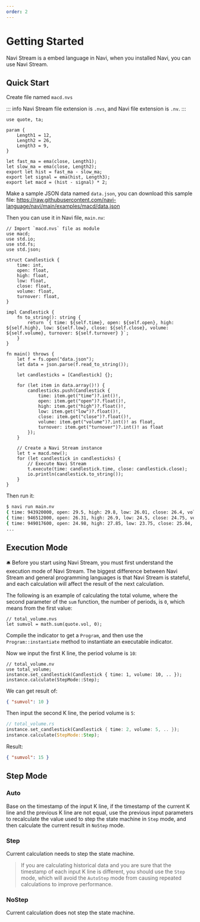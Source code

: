 ```yaml
---
order: 2
---
```


# Getting Started

Navi Stream is a embed language in Navi, when you installed Navi, you can use Navi Stream.

## Quick Start

Create file named `macd.nvs`

::: info
Navi Stream file extension is `.nvs`, and Navi file extension is `.nv`.
:::

```nvs
use quote, ta;

param {
    Length1 = 12,
    Length2 = 26,
    Length3 = 9,
}

let fast_ma = ema(close, Length1);
let slow_ma = ema(close, Length2);
export let hist = fast_ma - slow_ma;
export let signal = ema(hist, Length3);
export let macd = (hist - signal) * 2;
```

Make a sample JSON data named `data.json`, you can download this sample file: https://raw.githubusercontent.com/navi-language/navi/main/examples/macd/data.json

Then you can use it in Navi file, `main.nv`:

```navi
// Import `macd.nvs` file as module
use macd;
use std.io;
use std.fs;
use std.json;

struct Candlestick {
    time: int,
    open: float,
    high: float,
    low: float,
    close: float,
    volume: float,
    turnover: float,
}

impl Candlestick {
    fn to_string(): string {
        return `{ time: ${self.time}, open: ${self.open}, high: ${self.high}, low: ${self.low}, close: ${self.close}, volume: ${self.volume}, turnover: ${self.turnover} }`;
    }
}

fn main() throws {
    let f = fs.open("data.json");
    let data = json.parse(f.read_to_string());

    let candlesticks = [Candlestick] {};

    for (let item in data.array()!) {
        candlesticks.push(Candlestick {
            time: item.get("time")?.int()!,
            open: item.get("open")?.float()!,
            high: item.get("high")?.float()!,
            low: item.get("low")?.float()!,
            close: item.get("close")?.float()!,
            volume: item.get("volume")?.int()! as float,
            turnover: item.get("turnover")?.int()! as float
        });
    }

    // Create a Navi Stream instance
    let t = macd.new();
    for (let candlestick in candlesticks) {
        // Execute Navi Stream
        t.execute(time: candlestick.time, close: candlestick.close);
        io.println(candlestick.to_string());
    }
}

```

Then run it:

```bash
$ navi run main.nv
{ time: 943920000, open: 29.5, high: 29.8, low: 26.01, close: 26.4, volume: 3040519, turnover: 8408718336 }
{ time: 946512000, open: 26.31, high: 26.9, low: 24.5, close: 24.75, volume: 736270, turnover: 1889136896 }
{ time: 949017600, open: 24.98, high: 27.85, low: 23.75, close: 25.04, volume: 1965104, turnover: 4966612480 }
...
```

## Execution Mode

🛎️ Before you start using Navi Stream, you must first understand the execution mode of Navi Stream. The biggest difference between Navi Stream and general programming languages is that Navi Stream is stateful, and each calculation will affect the result of the next calculation.

The following is an example of calculating the total volume, where the second parameter of the `sum` function, the number of periods, is `0`, which means from the first value:

```nvs
// total_volume.nvs
let sumvol = math.sum(quote.vol, 0);
```

Compile the indicator to get a `Program`, and then use the `Program::instantiate` method to instantiate an executable indicator.

Now we input the first K line, the period volume is `10`:

```nv
// total_volume.nv
use total_volume;
instance.set_candlestick(Candlestick { time: 1, volume: 10, .. });
instance.calculate(StepMode::Step);
```

We can get result of:

```json
{ "sumvol": 10 }
```

Then input the second K line, the period volume is `5`:

```rust
// total_volume.rs
instance.set_candlestick(Candlestick { time: 2, volume: 5, .. });
instance.calculate(StepMode::Step);
```

Result:

```json
{ "sumvol": 15 }
```

## Step Mode

### Auto

Base on the timestamp of the input K line, if the timestamp of the current K line and the previous K line are not equal, use the previous input parameters to recalculate the value used to step the state machine in `Step` mode, and then calculate the current result in `NoStep` mode.

### Step

Current calculation needs to step the state machine.

> If you are calculating historical data and you are sure that the timestamp of each input K line is different, you should use the `Step` mode, which will avoid the `AutoStep` mode from causing repeated calculations to improve performance.

### NoStep

Current calculation does not step the state machine.
